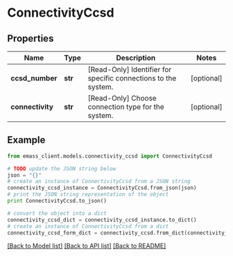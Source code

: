 # ConnectivityCcsd


## Properties
Name | Type | Description | Notes
------------ | ------------- | ------------- | -------------
**ccsd_number** | **str** | [Read-Only] Identifier for specific connections to the system. | [optional] 
**connectivity** | **str** | [Read-Only] Choose connection type for the system. | [optional] 

## Example

```python
from emass_client.models.connectivity_ccsd import ConnectivityCcsd

# TODO update the JSON string below
json = "{}"
# create an instance of ConnectivityCcsd from a JSON string
connectivity_ccsd_instance = ConnectivityCcsd.from_json(json)
# print the JSON string representation of the object
print ConnectivityCcsd.to_json()

# convert the object into a dict
connectivity_ccsd_dict = connectivity_ccsd_instance.to_dict()
# create an instance of ConnectivityCcsd from a dict
connectivity_ccsd_form_dict = connectivity_ccsd.from_dict(connectivity_ccsd_dict)
```
[[Back to Model list]](../README.md#documentation-for-models) [[Back to API list]](../README.md#documentation-for-api-endpoints) [[Back to README]](../README.md)


